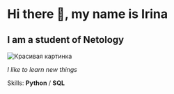 # Hi there 👋, my name is Irina

## I am a student of Netology

![Красивая картинка](https://i.pinimg.com/originals/0e/4a/ed/0e4aed6cd58de5b5755d4c8083d23953.jpg)

_I like to learn new things_

Skills: **Python** / **SQL**